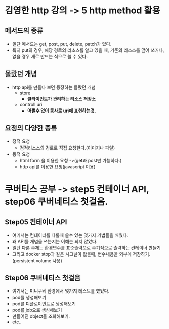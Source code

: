 # 김영한 http 강의 -> 5 http method 활용

## 메서드의 종류

- 일단 메서드는 get, post, put, delete, patch가 있다.
- 특히 put의 경우, 해당 경로의 리소스를 알고 있을 때, 기존의 리소스를 덮어 쓰거나, 없을 경우 새로 만드는 식으로 쓸 수 있다.

## 몰랐던 개념

- http api를 만들다 보면 등장하는 몰랐던 개념
  - store
    - **클라이언트가 관리하는 리소스 저장소**
  - controll uri
    - **어쩔수 없이 동사로 uri에 표현하는것.**

## 요청의 다양한 종류

- 정적 요청
  - 정적리소스의 경로로 직접 요청한다.(이미지나 파일)
- 동적 요청
  - html form 을 이용한 요청 ->(get과 post만 가능하다.)
  - http api를 이용한 요청(javascript 이용)

# 쿠버티스 공부 -> step5 컨테이너 API, step06 쿠버네티스 첫걸음.

## Step05 컨테이너 API

- 여기서는 컨테이너를 다룰때 쓸수 있는 몇가지 기법들을 배웠다.
- 왜 API를 개념을 쓰는지는 이해는 되지 않았다.
- 일단 다룬 주제는 환경변수를 표준출력으로 주기적으로 출력하는 컨테이너 만들기
- 그리고 docker stop과 같은 시그널이 왔을때, 변수내용을 외부에 저장하기.(persistent volume 사용)

## Step06 쿠버네티스 첫걸음

- 여기서는 미니쿠베 환경에서 몇가지 테스트를 했었다.
- pod를 생성해보기
- pod를 디플로이먼트로 생성해보기
- pod를 job으로 생성해보기
- 만들어진 object들 조회해보기.
- etc..
